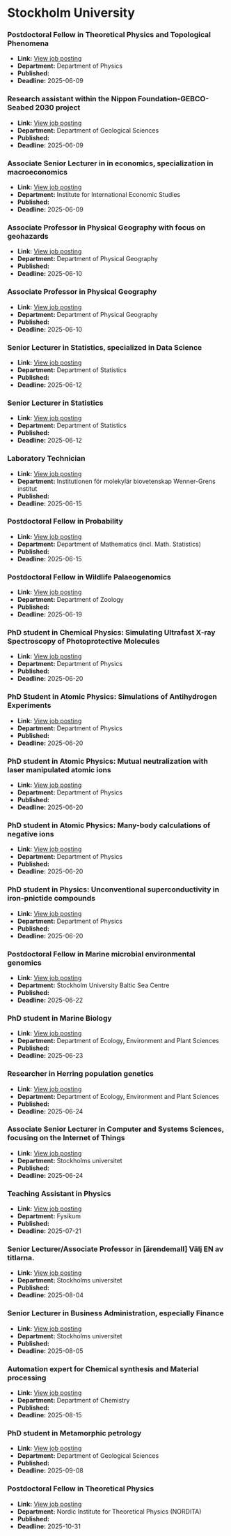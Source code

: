 # Stockholm University

### Postdoctoral Fellow in Theoretical Physics and Topological Phenomena
- **Link:** [View job posting](https://su.varbi.com/what:job/jobID:825667/where:4/)
- **Department:** Department of Physics
- **Published:** 
- **Deadline:** 2025-06-09

### Research assistant within the Nippon Foundation-GEBCO-Seabed 2030 project
- **Link:** [View job posting](https://su.varbi.com/what:job/jobID:826757/where:4/)
- **Department:** Department of Geological Sciences
- **Published:** 
- **Deadline:** 2025-06-09

### Associate Senior Lecturer in in economics, specialization in macroeconomics
- **Link:** [View job posting](https://su.varbi.com/what:job/jobID:819122/where:4/)
- **Department:** Institute for International Economic Studies
- **Published:** 
- **Deadline:** 2025-06-09

### Associate Professor in Physical Geography with focus on geohazards
- **Link:** [View job posting](https://su.varbi.com/what:job/jobID:815267/where:4/)
- **Department:** Department of Physical Geography
- **Published:** 
- **Deadline:** 2025-06-10

### Associate Professor in Physical Geography
- **Link:** [View job posting](https://su.varbi.com/what:job/jobID:815132/where:4/)
- **Department:** Department of Physical Geography
- **Published:** 
- **Deadline:** 2025-06-10

### Senior Lecturer in Statistics, specialized in Data Science
- **Link:** [View job posting](https://su.varbi.com/what:job/jobID:811266/where:4/)
- **Department:** Department of Statistics
- **Published:** 
- **Deadline:** 2025-06-12

### Senior Lecturer in Statistics
- **Link:** [View job posting](https://su.varbi.com/what:job/jobID:811265/where:4/)
- **Department:** Department of Statistics
- **Published:** 
- **Deadline:** 2025-06-12

### Laboratory Technician
- **Link:** [View job posting](https://su.varbi.com/what:job/jobID:831142/where:4/)
- **Department:** Institutionen för molekylär biovetenskap Wenner-Grens institut
- **Published:** 
- **Deadline:** 2025-06-15

### Postdoctoral Fellow in Probability
- **Link:** [View job posting](https://su.varbi.com/what:job/jobID:828386/where:4/)
- **Department:** Department of Mathematics (incl. Math. Statistics)
- **Published:** 
- **Deadline:** 2025-06-15

### Postdoctoral Fellow in Wildlife Palaeogenomics
- **Link:** [View job posting](https://su.varbi.com/what:job/jobID:831047/where:4/)
- **Department:** Department of Zoology
- **Published:** 
- **Deadline:** 2025-06-19

### PhD student in Chemical Physics: Simulating Ultrafast X-ray Spectroscopy of Photoprotective Molecules
- **Link:** [View job posting](https://su.varbi.com/what:job/jobID:831146/where:4/)
- **Department:** Department of Physics
- **Published:** 
- **Deadline:** 2025-06-20

### PhD Student in Atomic Physics: Simulations of Antihydrogen Experiments
- **Link:** [View job posting](https://su.varbi.com/what:job/jobID:831223/where:4/)
- **Department:** Department of Physics
- **Published:** 
- **Deadline:** 2025-06-20

### PhD student in Atomic Physics: Mutual neutralization with laser manipulated atomic ions
- **Link:** [View job posting](https://su.varbi.com/what:job/jobID:831216/where:4/)
- **Department:** Department of Physics
- **Published:** 
- **Deadline:** 2025-06-20

### PhD student in Atomic Physics: Many-body calculations of negative ions
- **Link:** [View job posting](https://su.varbi.com/what:job/jobID:831184/where:4/)
- **Department:** Department of Physics
- **Published:** 
- **Deadline:** 2025-06-20

### PhD student in Physics: Unconventional superconductivity in iron-pnictide compounds
- **Link:** [View job posting](https://su.varbi.com/what:job/jobID:831170/where:4/)
- **Department:** Department of Physics
- **Published:** 
- **Deadline:** 2025-06-20

### Postdoctoral Fellow in Marine microbial environmental genomics
- **Link:** [View job posting](https://su.varbi.com/what:job/jobID:824923/where:4/)
- **Department:** Stockholm University Baltic Sea Centre
- **Published:** 
- **Deadline:** 2025-06-22

### PhD student in Marine Biology
- **Link:** [View job posting](https://su.varbi.com/what:job/jobID:828363/where:4/)
- **Department:** Department of Ecology, Environment and Plant Sciences
- **Published:** 
- **Deadline:** 2025-06-23

### Researcher in Herring population genetics
- **Link:** [View job posting](https://su.varbi.com/what:job/jobID:830572/where:4/)
- **Department:** Department of Ecology, Environment and Plant Sciences
- **Published:** 
- **Deadline:** 2025-06-24

### Associate Senior Lecturer in Computer and Systems Sciences, focusing on the Internet of Things
- **Link:** [View job posting](https://su.varbi.com/what:job/jobID:818520/where:4/)
- **Department:** Stockholms universitet
- **Published:** 
- **Deadline:** 2025-06-24

### Teaching Assistant in Physics
- **Link:** [View job posting](https://su.varbi.com/what:job/jobID:833177/where:4/)
- **Department:** Fysikum
- **Published:** 
- **Deadline:** 2025-07-21

### Senior Lecturer/Associate Professor in [ärendemall] Välj EN av titlarna.
- **Link:** [View job posting](https://su.varbi.com/what:job/jobID:821547/where:4/)
- **Department:** Stockholms universitet
- **Published:** 
- **Deadline:** 2025-08-04

### Senior Lecturer in Business Administration, especially Finance
- **Link:** [View job posting](https://su.varbi.com/what:job/jobID:822481/where:4/)
- **Department:** Stockholms universitet
- **Published:** 
- **Deadline:** 2025-08-05

### Automation expert for Chemical synthesis and Material processing
- **Link:** [View job posting](https://su.varbi.com/what:job/jobID:831922/where:4/)
- **Department:** Department of Chemistry
- **Published:** 
- **Deadline:** 2025-08-15

### PhD student in Metamorphic petrology
- **Link:** [View job posting](https://su.varbi.com/what:job/jobID:833906/where:4/)
- **Department:** Department of Geological Sciences
- **Published:** 
- **Deadline:** 2025-09-08

### Postdoctoral Fellow in Theoretical Physics
- **Link:** [View job posting](https://su.varbi.com/what:job/jobID:821810/where:4/)
- **Department:** Nordic Institute for Theoretical Physics (NORDITA)
- **Published:** 
- **Deadline:** 2025-10-31

